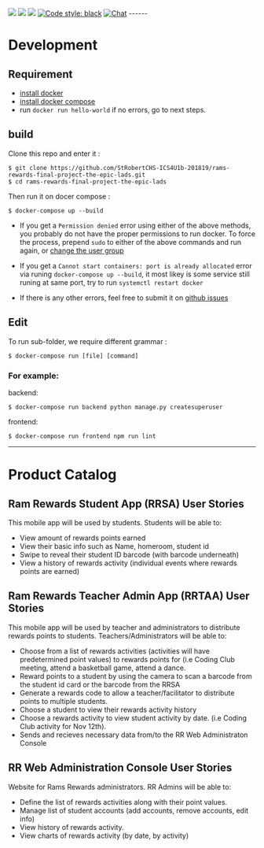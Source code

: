 <a href="https://github.com/vchaptsev/cookiecutter-django-vue">
<img src="https://img.shields.io/badge/build%20with-Cookiecutter%20Django--Vue-%23D2B300.svg?logo=github"></a>
<a href="https://vuejs.org/"><img src="https://img.shields.io/badge/frontend-Vue-%2300C583.svg?logo=vue.js"></a>
<a href="http://www.djangoproject.com/"><img src="https://img.shields.io/badge/backend-Django-%23003525.svg?logo=django"/></a>
<a href="https://github.com/ambv/black"><img alt="Code style: black" src="https://img.shields.io/badge/code%20style-black-000000.svg"></a>
<a href="https://discord.gg/NCytcfU"><img src="https://img.shields.io/badge/chat-on%20discord-7289da.svg?logo=discord" alt="Chat"></a>
------


# Development

## Requirement
+ [install docker](https://docs.docker.com/install/#supported-platforms)
+ [install docker compose](https://docs.docker.com/compose/install/)
+ run `docker run hello-world` if no errors, go to next steps.

## build
Clone this repo and enter it :

    $ git clone https://github.com/StRobertCHS-ICS4U1b-201819/rams-rewards-final-project-the-epic-lads.git
    $ cd rams-rewards-final-project-the-epic-lads

Then run it on docer compose :

    $ docker-compose up --build

+ If you get a `Permission denied` error using either of the above methods, you probably do not have the proper permissions to run docker. To force the process, prepend `sudo` to either of the above commands and run again, or [change the user group](https://docs.docker.com/install/linux/linux-postinstall/)

+ If you get a `Cannot start containers: port is already allocated` error via runing `docker-compose up --build`, it most likey is some service still runing at same port, try to run `systemctl restart docker`

+ If there is any other errors, feel free to submit it on [github issues](https://github.com/StRobertCHS-ICS4U1b-201819/rams-rewards-final-project-the-epic-lads/issues)



## Edit 
To run sub-folder, we require different grammar :

    $ docker-compose run [file] [command]

### For example:

backend:

    $ docker-compose run backend python manage.py createsuperuser

frontend:

    $ docker-compose run frontend npm run lint




------

# Product Catalog

## Ram Rewards Student App (RRSA) User Stories
This mobile app will be used by students.  Students will be able to:
* View amount of rewards points earned
* View their basic info such as Name, homeroom, student id
* Swipe to reveal their student ID barcode (with barcode underneath)
* View a history of rewards activity (individual events where rewards points are earned)

## Ram Rewards Teacher Admin App (RRTAA) User Stories
This mobile app will be used by teacher and administrators to distribute rewards points to students. Teachers/Administrators will be able to:  
* Choose from a list of rewards activities (activities will have predetermined point values) to rewards points for (i.e Coding Club meeting, attend a basketball game, attend a dance.
* Reward points to a student by using the camera to scan a barcode from the student id card or the barcode from the RRSA
* Generate a rewards code to allow a teacher/facilitator to distribute points to multiple students.
* Choose a student to view their rewards activity history
* Choose a rewards activity to view student activity by date.  (i.e Coding Club activity for Nov 12th).
* Sends and recieves necessary data from/to the RR Web Administraton Console

## RR Web Administration Console User Stories
Website for Rams Rewards administrators.  RR Admins will be able to:
* Define the list of rewards activities along with their point values.
* Manage list of student accounts (add accounts, remove accounts, edit info)
* View history of rewards activity.
* View charts of rewards activity (by date, by activity)

